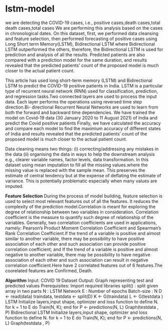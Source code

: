 # lstm-model
we are detecting the COVID-19 cases, i.e., positive cases,death cases,total death
cases,total cases We are performing this analysis based on the cases in chronological dates.
On this dataset, first, we performed data cleansing and feature selection, then performed
forecasting of positive cases using Long Short term Memory(LSTM), Bidirectional LSTM
where Bidirectional LSTM outperformed the others, therefore, the Bidirectional LSTM is
used for prediction and analysis of all the results. Predicted patients are also compared with
a prediction model for the same duration, and results revealed that the predicted patients’
count of the proposed model is much closer to the actual patient count.

 This article has used long short-term memory (LSTM) and Bidirectional LSTM to predict the COVID-19
positive patients in India. LSTM is a particular type of recurrent neural network (RNN) used
for classification, prediction, and regression tasks.Two connected layers are used to process
the input data. Each layer performs the operations using reversed time step direction.Bi-
directional Recurrent Neural Networks are used to learn from both the forward and backward
time dependencies. We have trained the model on Covid-19 data (30 January 2020 to 11
August 2021) of India and predict the Covid positive patients
Finally, we have calculated the accuracy and compare each model to find the maximium
accuracy of different states of India and results revealed that the predicted patients’ count of
the proposed model is much closer to the actual patient count.

Data cleaning means two things: (i) correcting/addressing any mistakes in the data (ii)
organising the data in ways to help the downstream analysis e.g., clearer variable names,
factor levels, data transformation. In this dataset using mean imputation to fill all the missing
values.where the missing value is replaced with the sample mean. This preserves the estimate
of central tendency but at the expense of deflating the estimate of variance. This is potentially
problematic especially when many values are imputed.

**Feature Selection**
During the process of model building, feature selection is used to select most relevant
features out of all the features. It reduces the complexity of the prediction model.Correlation
is meant for exploring the degree of relationship between two variables in consideration.
Correlation coefficient is the measure to quantify such degree of relationship of the variables.
Generally, two correlation coefficients are used in applications, namely: Pearson’s Product
Moment Correlation Coefficient and Spearman’s Rank Correlation Coefficient.If the trend
of a variable is positive and almost similar to another variable, there may be possibility to
have positive association of each other and such association can provide positive correlation
coefficient; and If the trend of a variable is positive and almost negative to another variable,
there may be possibility to have negative association of each other and such association can
result in negative correlation coefficient.Here have 2 correlated features out of 6 features.The
coorelated features are Confirmed, Death.


**Algorithm**
Input: COVID 19 Dataset
Output: Graph representing test and predicted values
Prerequisites: Import required libraries
split() : split given array in two parts
N : LSTM Network
E : Number of epochs
Batch-size : N
D ← read(data)
traindata, testdata ← split(D)
K ← G(traindata)
L ← G(testdata )
LSTM
Initialize layers,input shape, optimizer and loss function to define N.
for k = 1 to E do
Train(N, K);
end for
P ← predictions(N, L)
Graph(testdata , P)
Bidirectional LSTM
Initialize layers,input shape, optimizer and loss function to define N.
for k = 1 to E do
Train(N, K);
end for
P ← predictions(N, L)
Graph(testdata , P)

